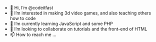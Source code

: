 - 👋 Hi, I’m @codeitfast
- 👀 I’m interested in making 3d video games, and also teaching others how to code
- 🌱 I’m currently learning JavaScript and some PHP
- 💞️ I’m looking to collaborate on tutorials and the front-end of HTML
- 📫 How to reach me ...

<!---
codeitfast/codeitfast is a ✨ special ✨ repository because its `README.md` (this file) appears on your GitHub profile.
You can click the Preview link to take a look at your changes.
--->
